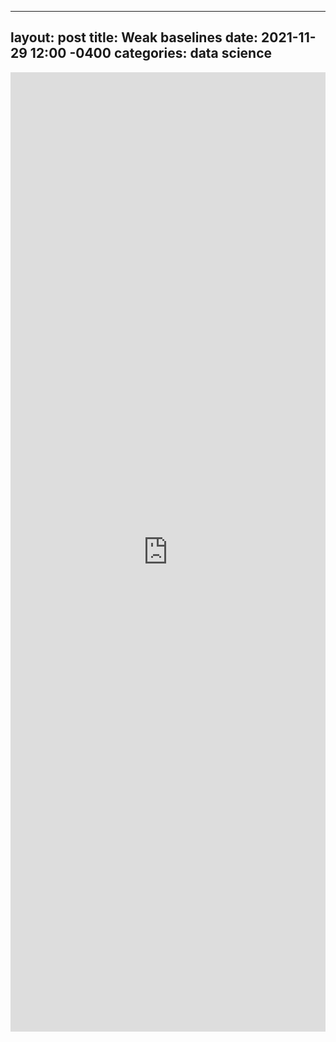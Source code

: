 
---
layout: post
title: Weak baselines
date: 2021-11-29 12:00 -0400
categories: data science
---
<iframe src="https://www.linkedin.com/embed/feed/update/urn:li:share:6871097167612915712" height="1535" width="504" frameborder="0" allowfullscreen="" title="Embedded post"></iframe>
